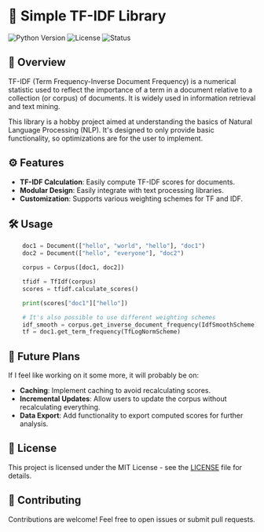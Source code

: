 # 🌟 Simple TF-IDF Library

![Python Version](https://img.shields.io/badge/python-3.8%2B-blue)
![License](https://img.shields.io/badge/license-MIT-green)
![Status](https://img.shields.io/badge/status-active-success)

## 📖 Overview

TF-IDF (Term Frequency-Inverse Document Frequency) is a numerical statistic used to reflect the importance of a term in a document relative to a collection (or corpus) of documents. It is widely used in information retrieval and text mining. 

This library is a hobby project aimed at understanding the basics of Natural Language Processing (NLP). It's designed to only provide basic functionality, so optimizations are for the user to implement.

## ⚙️ Features

- **TF-IDF Calculation**: Easily compute TF-IDF scores for documents.
- **Modular Design**: Easily integrate with text processing libraries.
- **Customization**: Supports various weighting schemes for TF and IDF.
  
## 🛠️ Usage
```python
    doc1 = Document(["hello", "world", "hello"], "doc1")
    doc2 = Document(["hello", "everyone"], "doc2")

    corpus = Corpus([doc1, doc2])

    tfidf = TfIdf(corpus)
    scores = tfidf.calculate_scores()

    print(scores["doc1"]["hello"])

    # It's also possible to use different weighting schemes
    idf_smooth = corpus.get_inverse_document_frequency(IdfSmoothScheme)
    tf = doc1.get_term_frequency(TfLogNormScheme)
```

## 🔮 Future Plans

If I feel like working on it some more, it will probably be on:

- **Caching**: Implement caching to avoid recalculating scores.
- **Incremental Updates**: Allow users to update the corpus without recalculating everything.
- **Data Export**: Add functionality to export computed scores for further analysis.

## 📜 License
This project is licensed under the MIT License - see the [LICENSE](LICENSE) file for details.

## 🤝 Contributing 
Contributions are welcome! Feel free to open issues or submit pull requests.
